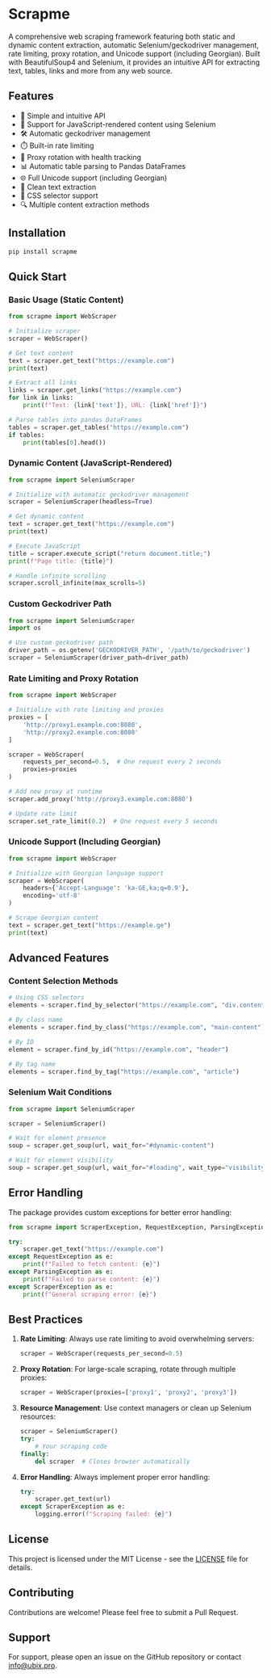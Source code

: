 # Scrapme

A comprehensive web scraping framework featuring both static and dynamic content extraction, automatic Selenium/geckodriver management, rate limiting, proxy rotation, and Unicode support (including Georgian). Built with BeautifulSoup4 and Selenium, it provides an intuitive API for extracting text, tables, links and more from any web source.

## Features

- 🚀 Simple and intuitive API
- 🔄 Support for JavaScript-rendered content using Selenium
- 🛠️ Automatic geckodriver management
- ⏱️ Built-in rate limiting
- 🔄 Proxy rotation with health tracking
- 📊 Automatic table parsing to Pandas DataFrames
- 🌐 Full Unicode support (including Georgian)
- 🧹 Clean text extraction
- 🎯 CSS selector support
- 🔍 Multiple content extraction methods

## Installation

```bash
pip install scrapme
```

## Quick Start

### Basic Usage (Static Content)

```python
from scrapme import WebScraper

# Initialize scraper
scraper = WebScraper()

# Get text content
text = scraper.get_text("https://example.com")
print(text)

# Extract all links
links = scraper.get_links("https://example.com")
for link in links:
    print(f"Text: {link['text']}, URL: {link['href']}")

# Parse tables into pandas DataFrames
tables = scraper.get_tables("https://example.com")
if tables:
    print(tables[0].head())
```

### Dynamic Content (JavaScript-Rendered)

```python
from scrapme import SeleniumScraper

# Initialize with automatic geckodriver management
scraper = SeleniumScraper(headless=True)

# Get dynamic content
text = scraper.get_text("https://example.com")
print(text)

# Execute JavaScript
title = scraper.execute_script("return document.title;")
print(f"Page title: {title}")

# Handle infinite scrolling
scraper.scroll_infinite(max_scrolls=5)
```

### Custom Geckodriver Path

```python
from scrapme import SeleniumScraper
import os

# Use custom geckodriver path
driver_path = os.getenv('GECKODRIVER_PATH', '/path/to/geckodriver')
scraper = SeleniumScraper(driver_path=driver_path)
```

### Rate Limiting and Proxy Rotation

```python
from scrapme import WebScraper

# Initialize with rate limiting and proxies
proxies = [
    'http://proxy1.example.com:8080',
    'http://proxy2.example.com:8080'
]

scraper = WebScraper(
    requests_per_second=0.5,  # One request every 2 seconds
    proxies=proxies
)

# Add new proxy at runtime
scraper.add_proxy('http://proxy3.example.com:8080')

# Update rate limit
scraper.set_rate_limit(0.2)  # One request every 5 seconds
```

### Unicode Support (Including Georgian)

```python
from scrapme import WebScraper

# Initialize with Georgian language support
scraper = WebScraper(
    headers={'Accept-Language': 'ka-GE,ka;q=0.9'},
    encoding='utf-8'
)

# Scrape Georgian content
text = scraper.get_text("https://example.ge")
print(text)
```

## Advanced Features

### Content Selection Methods

```python
# Using CSS selectors
elements = scraper.find_by_selector("https://example.com", "div.content > p")

# By class name
elements = scraper.find_by_class("https://example.com", "main-content")

# By ID
element = scraper.find_by_id("https://example.com", "header")

# By tag name
elements = scraper.find_by_tag("https://example.com", "article")
```

### Selenium Wait Conditions

```python
from scrapme import SeleniumScraper

scraper = SeleniumScraper()

# Wait for element presence
soup = scraper.get_soup(url, wait_for="#dynamic-content")

# Wait for element visibility
soup = scraper.get_soup(url, wait_for="#loading", wait_type="visibility")
```

## Error Handling

The package provides custom exceptions for better error handling:

```python
from scrapme import ScraperException, RequestException, ParsingException

try:
    scraper.get_text("https://example.com")
except RequestException as e:
    print(f"Failed to fetch content: {e}")
except ParsingException as e:
    print(f"Failed to parse content: {e}")
except ScraperException as e:
    print(f"General scraping error: {e}")
```

## Best Practices

1. **Rate Limiting**: Always use rate limiting to avoid overwhelming servers:
   ```python
   scraper = WebScraper(requests_per_second=0.5)
   ```

2. **Proxy Rotation**: For large-scale scraping, rotate through multiple proxies:
   ```python
   scraper = WebScraper(proxies=['proxy1', 'proxy2', 'proxy3'])
   ```

3. **Resource Management**: Use context managers or clean up Selenium resources:
   ```python
   scraper = SeleniumScraper()
   try:
       # Your scraping code
   finally:
       del scraper  # Closes browser automatically
   ```

4. **Error Handling**: Always implement proper error handling:
   ```python
   try:
       scraper.get_text(url)
   except ScraperException as e:
       logging.error(f"Scraping failed: {e}")
   ```

## License

This project is licensed under the MIT License - see the [LICENSE](LICENSE) file for details.

## Contributing

Contributions are welcome! Please feel free to submit a Pull Request.

## Support

For support, please open an issue on the GitHub repository or contact info@ubix.pro.
